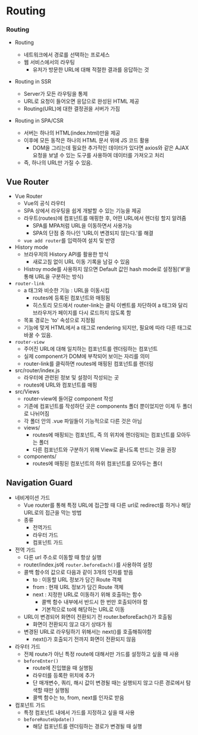 # Routing

### Routing

- Routing

  - 네트워크에서 경로를 선택하는 프로세스
  - 웹 서비스에서의 라우팅
    - 유저가 방문한 URL에 대해 적절한 결과를 응답하는 것

- Routing in SSR

  - Server가 모든 라우팅을 통제
  - URL로 요청이 들어오면 응답으로 완성된 HTML 제공
  - Routing(URL)에 대한 결정권을 서버가 가짐

- Routing in SPA/CSR
  - 서버는 하나의 HTML(index.html)만을 제공
  - 이후에 모든 동작은 하나의 HTML 문서 위에 JS 코드 활용
    - DOM을 그리는데 필요한 추가적인 데이터가 있다면 axios와 같은 AJAX 요청을 보낼 수 있는 도구를 사용하여 데이터를 가져오고 처리
  - 즉, 하나의 URL만 가질 수 있음.

## Vue Router

- Vue Router
  - Vue의 공식 라우터
  - SPA 상에서 라우팅을 쉽게 개발할 수 있는 기능을 제공
  - 라우트(routes)에 컴포넌트를 매핑한 후, 어떤 URL에서 렌더링 할지 알려줌
    - SPA를 MPA처럼 URL을 이동하면서 사용가능
    - SPA의 단점 중 하나인 'URL이 변경되지 않는다.'를 해결
  - `vue add router`를 입력하여 설치 및 반영
- History mode
  - 브라우저의 History API를 활용한 방식
    - 새로고침 없이 URL 이동 기록을 남길 수 있음
  - Histroy mode를 사용하지 않으면 Default 값인 hash mode로 설정됨('#'을 통해 URL을 구분하는 방식)
- `router-link`
  - a 태그와 비슷한 기능 : URL을 이동시킴
    - routes에 등록된 컴포넌트와 매핑됨
    - 히스토리 모드에서 router-link는 클릭 이벤트를 차단하여 a 태그와 달리 브라우저가 페이지를 다시 로드하지 않도록 함
  - 목표 경로는 'to' 속성으로 지정됨
  - 기능에 맞게 HTML에서 a 태그로 rendering 되지만, 필요에 따라 다른 태그로 바꿀 수 있음.
- `router-view`
  - 주어진 URL에 대해 일치하는 컴포넌트를 렌더링하는 컴포넌트
  - 실제 component가 DOM에 부착되어 보이는 자리를 의미
  - router-link를 클릭하면 routes에 매핑된 컴포넌트를 렌더링
- src/router/index.js
  - 라우터에 관련된 정보 및 설정이 작성되는 곳
  - routes에 URL와 컴포넌트를 매핑
- src/Views
  - router-view에 들어갈 component 작성
  - 기존에 컴포넌트를 작성하던 곳은 components 폴더 뿐이었지만 이제 두 폴더로 나뉘어짐
  - 각 폴더 안의 .vue 파일들이 기능적으로 다른 것은 아님
  - views/
    - routes에 매핑되는 컴포넌트, 즉 <router-view>의 위치에 렌더링되는 컴포넌트를 모아두는 폴더
    - 다른 컴포넌트와 구분하기 위해 View로 끝나도록 만드는 것을 권장
  - components/
    - routes에 매핑된 컴포넌트의 하위 컴포넌트를 모아두는 폴더

## Navigation Guard

- 네비게이션 가드
  - Vue router를 통해 특정 URL에 접근할 때 다른 url로 redirect를 하거나 해당 URL로의 접근을 막는 방법
  - 종류
    - 전역가드
    - 라우터 가드
    - 컴포넌트 가드
- 전역 가드
  - 다른 url 주소로 이동할 때 항상 실행
  - router/index.js에 `router.beforeEach()`를 사용하여 설정
  - 콜백 함수의 값으로 다음과 같이 3개의 인자를 받음
    - to : 이동할 URL 정보가 담긴 Route 객체
    - from : 현재 URL 정보가 담긴 Route 객체
    - next : 지정한 URL로 이동하기 위해 호출하는 함수
      - 콜백 함수 내부에서 반드시 한 번만 호출되어야 함
      - 기본적으로 to에 해당하는 URL로 이동
  - URL이 변경되어 화면이 전환되기 전 router.beforeEach()가 호출됨
    - 화면이 전환되지 않고 대기 상태가 됨
  - 변경된 URL로 라우팅하기 위해서는 next()를 호출해줘야함
    - next()가 호출되기 전까지 화면이 전환되지 않음
- 라우터 가드
  - 전체 route가 아닌 특정 route에 대해서만 가드를 설정하고 싶을 때 사용
  - `beforeEnter()`
    - route에 진입했을 때 실행됨
    - 라우터를 등록한 위치에 추가
    - 단 매개변수, 쿼리, 해시 값이 변경될 때는 실행되지 않고 다른 경로에서 탐색할 때만 실행됨
    - 콜백 함수는 to, from, next를 인자로 받음
- 컴포넌트 가드
  - 특정 컴포넌트 내에서 가드를 지정하고 싶을 때 사용
  - `beforeRouteUpdate()`
    - 해당 컴포넌트를 렌더링하는 경로가 변경될 때 실행
